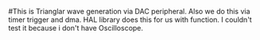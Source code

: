 #This is Trianglar wave generation via DAC peripheral. Also we do this via timer trigger and dma. HAL library does this for us with function. 
I couldn't test it because i don't have Oscilloscope.